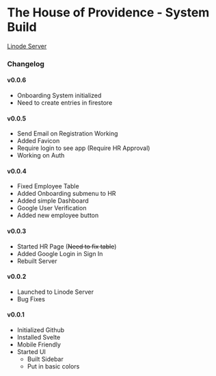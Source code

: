 # The House of Providence - System Build
[Linode Server](http://45.33.88.248)
### Changelog
#### v0.0.6
* Onboarding System initialized
* Need to create entries in firestore
#### v0.0.5
* Send Email on Registration Working
* Added Favicon
* Require login to see app (Require HR Approval)
* Working on Auth
#### v0.0.4
* Fixed Employee Table
* Added Onboarding submenu to HR
* Added simple Dashboard
* Google User Verification
* Added new employee button 
#### v0.0.3
* Started HR Page (~~Need to fix table~~)
* Added Google Login in Sign In
* Rebuilt Server
#### v0.0.2
* Launched to Linode Server
* Bug Fixes
#### v0.0.1 
* Initialized Github
* Installed Svelte
* Mobile Friendly
* Started UI 
  * Built Sidebar
  * Put in basic colors